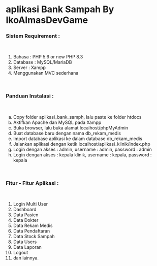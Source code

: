 # aplikasi Bank Sampah By IkoAlmasDevGame

<h3>Sistem Requirement :</h3>
<br>
<ol type=1>
    <li>Bahasa : PHP 5.6 or new PHP 8.3</li>
    <li>Database : MySQL/MariaDB</li>
    <li>Server : Xampp</li>
    <li>Menggunakan MVC sederhana</li>
</ol>
<br>
<h3>Panduan Instalasi :</h3>
<br>
<ol type=a>
    <li>Copy folder aplikasi_bank_samph, lalu paste ke folder htdocs</li>
    <li>Aktifkan Apache dan MySQL pada Xampp</li>
    <li>Buka browser, lalu buka alamat localhost/phpMyAdmin</li>
    <li>Buat database baru dengan nama db_rekam_medis</li>
    <li>Import database aplikasi ke dalam database db_rekam_medis</li>
    <li>Jalankan aplikasi dengan ketik localhost/aplikasi_klinik/index.php</li>
    <li>Login dengan akses : admin, username : admin, password : admin</li>
    <li>Login dengan akses : kepala klinik, username : kepala, password : kepala</li>
</ol>
<br>
<h3>Fitur - Fitur Aplikasi :</h3>
<br>
<ol type=1>
    <li>Login Multi User</li>
    <li>Dashboard</li>
    <li>Data Pasien</li>
    <li>Data Dokter</li>
    <li>Data Rekam Medis</li>
    <li>Data Pendaftaran</li>
    <li>Data Stock Sampah</li>
    <li>Data Users</li>
    <li>Data Laporan</li>
    <li>Logout</li>
    <li>dan lainnya.</li>
</ol>
